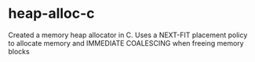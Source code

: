 # heap-alloc-c
Created a memory heap allocator in C. Uses a NEXT-FIT placement policy to allocate memory and IMMEDIATE COALESCING when freeing memory blocks
